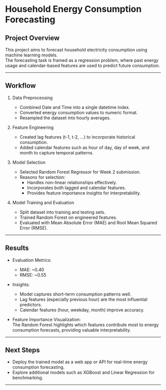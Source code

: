 # Household Energy Consumption Forecasting

## Project Overview
This project aims to forecast household electricity consumption using machine learning models.  
The forecasting task is framed as a regression problem, where past energy usage and calendar-based features are used to predict future consumption.  

---

## Workflow
1. Data Preprocessing  
   - Combined Date and Time into a single datetime index.  
   - Converted energy consumption values to numeric format.  
   - Resampled the dataset into hourly averages.  

2. Feature Engineering  
   - Created lag features (t-1, t-2, …) to incorporate historical consumption.  
   - Added calendar features such as hour of day, day of week, and month to capture temporal patterns.  

3. Model Selection  
   - Selected Random Forest Regressor for Week 2 submission.  
   - Reasons for selection:  
     - Handles non-linear relationships effectively.  
     - Incorporates both lagged and calendar features.  
     - Provides feature importance insights for interpretability.  

4. Model Training and Evaluation  
   - Split dataset into training and testing sets.  
   - Trained Random Forest on engineered features.  
   - Evaluated with Mean Absolute Error (MAE) and Root Mean Squared Error (RMSE).  

---

## Results
- Evaluation Metrics:  
  - MAE: ~0.40
  - RMSE: ~0.55  

- Insights:  
  - Model captures short-term consumption patterns well.  
  - Lag features (especially previous hour) are the most influential predictors.  
  - Calendar features (hour, weekday, month) improve accuracy.  

- Feature Importance Visualization:  
  The Random Forest highlights which features contribute most to energy consumption forecasts, providing valuable interpretability.  

---

## Next Steps
- Deploy the trained model as a web app or API for real-time energy consumption forecasting.  
- Explore additional models such as XGBoost and Linear Regression for benchmarking.  

---
